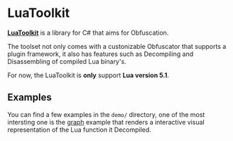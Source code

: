 # LuaToolkit

**[LuaToolkit](https://github.com/ferib/LuaToolkit/src/)** is a library for C# that aims for Obfuscation.

The toolset not only comes with a custonizable Obfuscator that supports a plugin framework, it also has features such as Decompiling and Disassembling of compiled Lua binary's.

For now, the LuaToolkit is **only** support **Lua version 5.1**.

## Examples
You can find a few examples in the ``demo/`` directory, one of the most intersting one is the [graph](https://github.com/ferib/LuaToolkit/demo/graph) example that renders a interactive visual representation of the Lua function it Decompiled.
